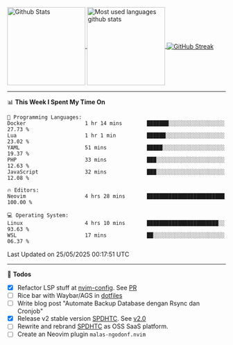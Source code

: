 <a href="https://github.com/anuraghazra/github-readme-stats">
  <img 
        height=180
        align="center" 
        src="https://github-readme-stats.vercel.app/api?username=rizkyilhampra&rank_icon=github&show_icons=true&theme=catppuccin_mocha&hide_border=true&include_all_commits=true&count_private=true&card_width=270" 
        alt="Github Stats" 
    />
</a>
<a href="https://github.com/anuraghazra/github-readme-stats">
  <img 
        height=180
        align="center" 
        src="https://github-readme-stats.vercel.app/api/top-langs/?username=rizkyilhampra&layout=compact&theme=catppuccin_mocha&hide_border=true&langs_count=8" 
        alt="Most used languages github stats" 
    />
</a>
<a href="https://git.io/streak-stats"><img src="https://streak-stats.demolab.com?user=rizkyilhampra&theme=catppuccin-mocha&hide_border=true" align="center" alt="GitHub Streak" /></a>

---

<!--START_SECTION:waka-->
📊 **This Week I Spent My Time On** 

```text
💬 Programming Languages: 
Docker                   1 hr 14 mins        ███████░░░░░░░░░░░░░░░░░░   27.73 % 
Lua                      1 hr 1 min          ██████░░░░░░░░░░░░░░░░░░░   23.02 % 
YAML                     51 mins             █████░░░░░░░░░░░░░░░░░░░░   19.37 % 
PHP                      33 mins             ███░░░░░░░░░░░░░░░░░░░░░░   12.63 % 
JavaScript               32 mins             ███░░░░░░░░░░░░░░░░░░░░░░   12.08 % 

🔥 Editors: 
Neovim                   4 hrs 28 mins       █████████████████████████   100.00 % 

💻 Operating System: 
Linux                    4 hrs 10 mins       ███████████████████████░░   93.63 % 
WSL                      17 mins             ██░░░░░░░░░░░░░░░░░░░░░░░   06.37 % 
```


 Last Updated on 25/05/2025 00:17:51 UTC
<!--END_SECTION:waka-->

---

📒 **Todos**
<br>
- [x] Refactor LSP stuff at [nvim-config](https://github.com/rizkyilhampra/nvim-config). See [PR](https://github.com/rizkyilhampra/nvim-config/pull/9)
- [ ] Rice bar with Waybar/AGS in [dotfiles](https://github.com/rizkyilhampra/dotfiles)
- [ ] Write blog post "Automate Backup Database dengan Rsync dan Cronjob"
- [x] Release v2 stable version [SPDHTC](https://github.com/rizkyilhampra/spdhtc). See [v2.0](https://github.com/rizkyilhampra/spdhtc/releases/tag/v2.0)
- [ ] Rewrite and rebrand [SPDHTC](https://github.com/rizkyilhampra/spdhtc) as OSS SaaS platform.
- [ ] Create an Neovim plugin `malas-ngodonf.nvim`
